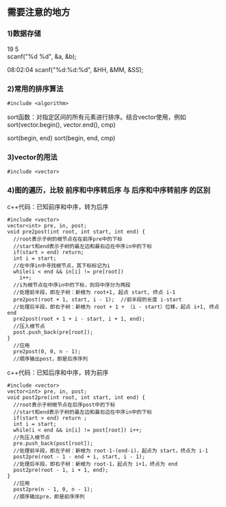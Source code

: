 ## 需要注意的地方

### 1)数据存储

19 5  
scanf("%d %d", &a, &b);

08:02:04
scanf("%d:%d:%d", &HH, &MM, &SS);

### 2)常用的排序算法

`#include <algorithm>`

sort函数：对指定区间的所有元素进行排序。结合vector使用，例如sort(vector.begin(), vector.end(), cmp)

sort(begin, end)
sort(begin, end, cmp)

### 3)vector的用法

`#include <vector>`

### 4)图的遍历，比较 **前序和中序转后序** 与 **后序和中序转前序** 的区别

c++代码：已知前序和中序，转为后序

```
#include <vector>
vector<int> pre, in, post;
void pre2post(int root, int start, int end) {
  //root表示子树的根节点在在前序pre中的下标
  //start和end表示子树的最左边和最右边在中序in中的下标
  if(start > end) return;
  int i = start;
  //在中序in中寻找根节点，其下标标记为i
  while(i < end && in[i] != pre[root])
    i++;
  //i为根节点在中序in中的下标，则将中序分为两段
  //处理前半段，即左子树：新根为 root+1, 起点 start, 终点 i-1
  pre2post(root + 1, start, i - 1);  //前半段的长度 i-start
  //处理后半段，即右子树：新根为 root + 1 + （i - start）位移，起点 i+1, 终点 end
  pre2post(root + 1 + i - start, i + 1, end);
  //压入根节点
  post.push_back(pre[root]);
}
  //应用
  pre2post(0, 0, n - 1);
  //顺序输出post，即是后序序列
```

c++代码：已知后序和中序，转为前序

```
#include <vector>
vector<int> pre, in, post;
void post2pre(int root, int start, int end) {
  //root表示子树根节点在后序post中的下标
  //start和end表示子树的最左边和最右边在中序in中的下标
  if(start > end) return ;
  int i = start;
  while(i < end && in[i] != post[root]) i++;
  //先压入根节点
  pre.push_back(post[root]);
  //处理前半段，即左子树：新根为 root-1-(end-i)，起点为 start，终点为 i-1
  post2pre(root - 1 - end + i, start, i - 1);
  //处理后半段，即右子树：新根为 root-1，起点为 i+1，终点为 end
  post2pre(root - 1, i + 1, end);
}
  //应用
  post2pre(n - 1, 0, n - 1);
  //顺序输出pre，即是前序序列
```
